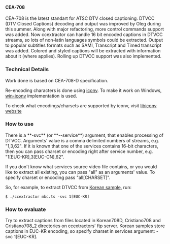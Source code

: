 #### CEA-708

CEA-708 is the latest standart for ATSC DTV closed captioning. DTVCC
(DTV Closed Captions) decoding and output was improved by Oleg during
this summer. Along with major refactoring, more control commands support
was added. Now ccextractor can handle 16 bit encoded captions in DTVCC
streams, so lots of non-latin languages symbols could be extracted.
Output to popular subtitles formats such as SAMI, Transcript and Timed
transcript was added. Colored and styled captions will be extracted with
information about it (where applies). Rolling up DTVCC support was also
implemented.

### Technical Details

Work done is based on CEA-708-D specification.

Re-encoding characters is done using
[iconv](https://en.wikipedia.org/wiki/Iconv). To make it work
on Windows,
[win-iconv](https://github.com/win-iconv/win-iconv)
implementation is used.

To check what encodings/charsets are supported by iconv, visit [libiconv
website](http://www.gnu.org/software/libiconv)

### How to use

There is a \*\*-svc\*\* (or \*\*\--service\*\*) argument, that enables
processing of DTVCC. Arguments\' value is a comma delimited numbers of
streams, e.g. \"1,3,62\". If it is known that one of the services
contains 16-bit characters, then you can pass charset or encoding right
after service number, e.g. \"1\[EUC-KR\],3\[EUC-CN\],62\".

If you don\'t know what services source video file contains, or you
would like to extract all existing, you can pass \"all\" as an
arguments\' value. To specify charset or encoding pass
\"all\[CHARSET\]\".

So, for example, to extract DTVCC from [Korean
sample](ftp://37.59.63.18:64900/Korean708D/mbc.ts), run:

`$ ./ccextractor mbc.ts -svc 1[EUC-KR]`

### How to evaluate

Try to extract captions from files located in Korean708D, Cristiano708
and Cristiano708\_2 directories on ccextractors\' ftp server. Korean
samples store captions in EUC-KR encoding, so specify charset in
services argument: -svc 1\[EUC-KR\].
